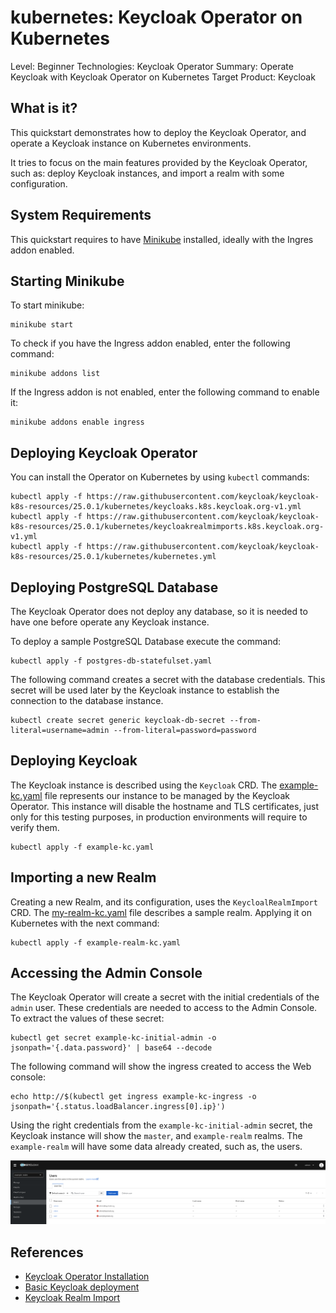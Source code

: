 kubernetes: Keycloak Operator on Kubernetes
===================================================

Level: Beginner
Technologies: Keycloak Operator
Summary: Operate Keycloak with Keycloak Operator on Kubernetes
Target Product: Keycloak

What is it?
-----------

This quickstart demonstrates how to deploy the Keycloak Operator, and operate a Keycloak instance on Kubernetes environments.

It tries to focus on the main features provided by the Keycloak Operator, such as: deploy Keycloak instances,
and import a realm with some configuration.

System Requirements
-------------------

This quickstart requires to have [Minikube](https://minikube.sigs.k8s.io/docs/start/) installed, ideally with the Ingres addon enabled.

Starting Minikube
-------------------

To start minikube:

```shell
minikube start
```

To check if you have the Ingress addon enabled, enter the following command:

```shell
minikube addons list
```

If the Ingress addon is not enabled, enter the following command to enable it:

```shell
minikube addons enable ingress
```

Deploying Keycloak Operator
-------------------

You can install the Operator on Kubernetes by using `kubectl` commands:

```shell
kubectl apply -f https://raw.githubusercontent.com/keycloak/keycloak-k8s-resources/25.0.1/kubernetes/keycloaks.k8s.keycloak.org-v1.yml
kubectl apply -f https://raw.githubusercontent.com/keycloak/keycloak-k8s-resources/25.0.1/kubernetes/keycloakrealmimports.k8s.keycloak.org-v1.yml
kubectl apply -f https://raw.githubusercontent.com/keycloak/keycloak-k8s-resources/25.0.1/kubernetes/kubernetes.yml
```

Deploying PostgreSQL Database
-------------------

The Keycloak Operator does not deploy any database, so it is needed to have one before operate any Keycloak instance.

To deploy a sample PostgreSQL Database execute the command:

```shell
kubectl apply -f postgres-db-statefulset.yaml
```

The following command creates a secret with the database credentials. This secret will be used later by the Keycloak instance
to establish the connection to the database instance.

```shell
kubectl create secret generic keycloak-db-secret --from-literal=username=admin --from-literal=password=password
```

Deploying Keycloak
-------------------

The Keycloak instance is described using the `Keycloak` CRD. The [example-kc.yaml](./example-kc.yaml) file represents our
instance to be managed by the Keycloak Operator. This instance will disable the hostname and TLS certificates, just only
for this testing purposes, in production environments will require to verify them.

```shell
kubectl apply -f example-kc.yaml
```

Importing a new Realm
-------------------

Creating a new Realm, and its configuration, uses the `KeycloalRealmImport` CRD. The [my-realm-kc.yaml](my-realm-kc.yaml) file
describes a sample realm. Applying it on Kubernetes with the next command:

```shell
kubectl apply -f example-realm-kc.yaml
```

Accessing the Admin Console
-------------------

The Keycloak Operator will create a secret with the initial credentials of the `admin` user. These credentials are needed to
access to the Admin Console. To extract the values of these secret:

```shell
kubectl get secret example-kc-initial-admin -o jsonpath='{.data.password}' | base64 --decode
```

The following command will show the ingress created to access the Web console:

```shell
echo http://$(kubectl get ingress example-kc-ingress -o jsonpath='{.status.loadBalancer.ingress[0].ip}')
```

Using the right credentials from the `example-kc-initial-admin` secret, the Keycloak instance will show the `master`, and `example-realm` realms.
The `example-realm` will have some data already created, such as, the users.

![Users of Example Realm](./example-realm-users.png)

References
--------------------

* [Keycloak Operator Installation](https://www.keycloak.org/operator/installation)
* [Basic Keycloak deployment](https://www.keycloak.org/operator/basic-deployment)
* [Keycloak Realm Import](https://www.keycloak.org/operator/realm-import)
